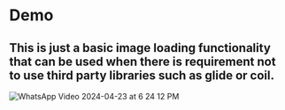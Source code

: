# Demo

## This is just a basic image loading functionality that can be used when there is requirement not to use third party libraries such as glide or coil.

![WhatsApp Video 2024-04-23 at 6 24 12 PM](https://github.com/jasi381/ImageLoader/assets/60892009/b1c1d898-a292-4496-8928-b84ddd4b27bb)
